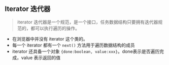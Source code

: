 ## Iterator 迭代器
> iterator 迭代器是一个规范，是一个接口，任务数据结构只要拥有迭代器规范的，都可以执行遍历的操作。
* 在浏览器中并没有 iterator 这个类的。
* 每一个 iterator 都有一个 `next()` 方法用于遍历数据结构的成员
* iterator 还具备一个对象 `{done:boolean, value:xxx}`。done表示是否遍历完成，value 表示返回的值



